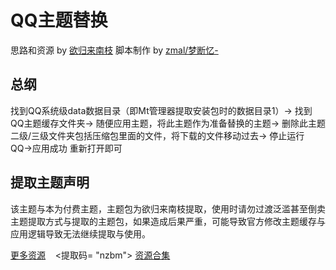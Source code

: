 # QQ主题替换

思路和资源 by [欲归来南枝](https://space.bilibili.com/1495315743)
脚本制作 by [zmal/梦断忆-](https://space.bilibili.com/554419861)

## 总纲
找到QQ系统级data数据目录（即Mt管理器提取安装包时的数据目录1）→
找到QQ主题缓存文件夹→
随便应用主题，将此主题作为准备替换的主题→
删除此主题二级/三级文件夹包括压缩包里面的文件，将下载的文件移动过去→
停止运行QQ→应用成功 重新打开即可

## 提取主题声明
该主题与本为付费主题，主题包为欲归来南枝提取，使用时请勿过渡泛滥甚至倒卖主题提取方式与提取的主题包，如果造成后果严重，可能导致官方修改主题缓存与应用逻辑导致无法继续提取与使用。

[更多资源](https://www.123pan.com/s/uQ69jv-FX6Q3.html)   
<提取码= "nzbm">
[资源合集](https://yuguilai.ysupan.com) 
